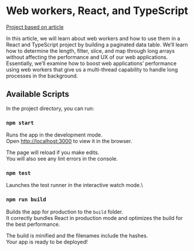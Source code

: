 # Web workers, React, and TypeScript

[Project based on article](https://blog.logrocket.com/web-workers-react-typescript/)

In this article, we will learn about web workers and how to use them in a React and TypeScript project by building a paginated data table. We’ll learn how to determine the length, filter, slice, and map through long arrays without affecting the performance and UX of our web applications. Essentially, we’ll examine how to boost web applications’ performance using web workers that give us a multi-thread capability to handle long processes in the background.

## Available Scripts

In the project directory, you can run:

### `npm start`

Runs the app in the development mode.\
Open [http://localhost:3000](http://localhost:3000) to view it in the browser.

The page will reload if you make edits.\
You will also see any lint errors in the console.

### `npm test`

Launches the test runner in the interactive watch mode.\

### `npm run build`

Builds the app for production to the `build` folder.\
It correctly bundles React in production mode and optimizes the build for the best performance.

The build is minified and the filenames include the hashes.\
Your app is ready to be deployed!
